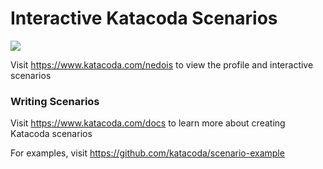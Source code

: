 # Interactive Katacoda Scenarios

[![](http://shields.katacoda.com/katacoda/nedois/count.svg)](https://www.katacoda.com/nedois "Get your profile on Katacoda.com")

Visit https://www.katacoda.com/nedois to view the profile and interactive scenarios

### Writing Scenarios
Visit https://www.katacoda.com/docs to learn more about creating Katacoda scenarios

For examples, visit https://github.com/katacoda/scenario-example
